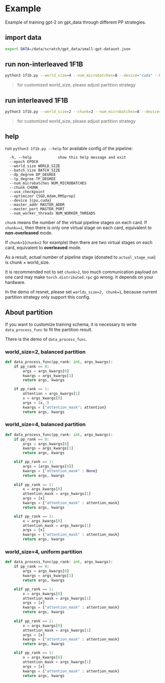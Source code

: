 # Example

Example of training gpt-2 on gpt_data through different PP strategies.

## import data

```bash
export DATA=/data/scratch/gpt_data/small-gpt-dataset.json
```


## run non-interleaved 1F1B

```bash
python3 1f1b.py --world_size=4 --num_microbatches=8 --device="cuda" --batch_size=16 --epoch=20 --master_port=29011
```

> for customized world_size, please adjust partition strategy


## run interleaved 1F1B

```bash
python3 1f1b.py --world_size=2 --chunk=2 --num_microbatches=8 --device="cuda" --batch_size=16 --epoch=20 --master_port=29011
```

> for customized world_size, please adjust partition strategy


## help
run `python3 1f1b.py --help` for available config of the pipeline:

```
  -h, --help            show this help message and exit
  --epoch EPOCH
  --world_size WORLD_SIZE
  --batch_size BATCH_SIZE
  --dp_degree DP_DEGREE
  --tp_degree TP_DEGREE
  --num_microbatches NUM_MICROBATCHES
  --chunk CHUNK
  --use_checkpoint
  --optimizer {SGD,Adam,RMSprop}
  --device {cpu,cuda}
  --master_addr MASTER_ADDR
  --master_port MASTER_PORT
  --num_worker_threads NUM_WORKER_THREADS
```

`chunk` means the number of the virtual pipeline stages on each card. If `chunk==1`, then there is only one virtual stage on each card, equivalent to **non-overleaved** mode.

If `chunk>1`(`chunk=2` for example) then there are two virtual stages on each card, equivalent to **overleaved** mode.

As a result, actual number of pipeline stage (donated to `actual_stage_num`) is $\text{chunk} \times \text{world\_size}$.

It is recommended not to set `chunk>2`, too much communication payload on one card may make `torch.distributed.rpc` go wrong. It depends on your hardware.

In the demo of resnet, please set `worlds_size=2, chunk=1`, because current partition strategy only support this config.


## About partition

If you want to customize training schema, it is necessary to write `data_process_func` to fit the partition result.

There is the demo of `data_process_func`.

### world_size=2, balanced partition

```python
def data_process_func(pp_rank: int, args_kwargs):
    if pp_rank == 0:
        args = args_kwargs[0]
        kwargs = args_kwargs[1]
        return args, kwargs

    if pp_rank == 1:
        attention = args_kwargs[1]
        x = args_kwargs[0]
        args = (x, )
        kwargs = {"attention_mask": attention}
        return args, kwargs
```


### world_size=4, balanced partition

```python
def data_process_func(pp_rank: int, args_kwargs):
    if pp_rank == 0:
        args = args_kwargs[0]
        kwargs = args_kwargs[1]
        return args, kwargs

    elif pp_rank == 1:
        args = [args_kwargs[0]]
        kwargs = {"attention_mask" : None}
        return args, kwargs
    
    elif pp_rank == 2:
        x = args_kwargs[0]
        attention_mask = args_kwargs[1]
        args = [x]
        kwargs = {"attention_mask" : attention_mask}
        return args, kwargs

    elif pp_rank == 3:
        x = args_kwargs[0]
        attention_mask = args_kwargs[1]
        args = [x]
        kwargs = {"attention_mask" : attention_mask}
        return args, kwargs
```

### world_size=4, uniform partition

```python
def data_process_func(pp_rank: int, args_kwargs):
    if pp_rank == 0:
        args = args_kwargs[0]
        kwargs = args_kwargs[1]
        return args, kwargs

    elif pp_rank == 1:
        x = args_kwargs[0]
        attention_mask = args_kwargs[1]
        args = [x]
        kwargs = {"attention_mask" : attention_mask}
        return args, kwargs
    
    elif pp_rank == 2:
        x = args_kwargs[0]
        attention_mask = args_kwargs[1]
        args = [x]
        kwargs = {"attention_mask" : attention_mask}
        return args, kwargs

    elif pp_rank == 3:
        x = args_kwargs[0]
        attention_mask = args_kwargs[1]
        args = [x]
        kwargs = {"attention_mask" : attention_mask}
        return args, kwargs
```